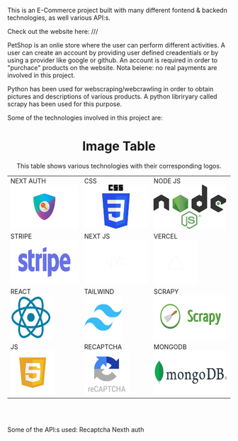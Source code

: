 This is an E-Commerce project built with many different fontend & backedn technologies, as well various API:s.

Check out the website here: ///

PetShop is an onlie store where the user can perform different activities. A user can create an account by providing user defined creadentials or by using a provider like google or github. An account is required in order to "purchace" products on the website. Nota beiene: no real payments are involved in this project. 


Python has been used for webscraping/webcrawling in order to obtain pictures and descriptions of various products. A python libriryary called scrapy has been used for this purpose. 

Some of the technologies involved in this project are:



<div align="center"  >

# Image Table

This table shows various technologies with their corresponding logos.

<table>
    <tr>
        <td>
            <div>NEXT AUTH</div>
            <img src="./readme/auth.png" alt="NEXT AUTH" height="100px">
        </td>
        <td>
            <div>CSS</div>
            <img src="./readme/css.png" alt="CSS" height="100px">
        </td>
        <td>
            <div>NODE JS</div>
            <img src="./readme/node.png" alt="NODE JS" height="100px">
        </td>
    </tr>
    <tr>
        <td>
            <div>STRIPE</div>
            <img src="./readme/stripe.png" alt="STRIPE" height="100px">
        </td>
        <td>
            <div>NEXT JS</div>
            <img src="./readme/next.png" alt="NEXT JS" height="100px">
        </td>
        <td>
            <div>VERCEL</div>
            <img src="./readme/vercel.png" alt="VERCEL" height="100px">
        </td>
    </tr>
    <tr>
        <td>
            <div>REACT</div>
            <img src="./readme/react.png" alt="REACT" width="60%" height="100px">
        </td>
        <td>
            <div>TAILWIND</div>
            <img src="./readme/tailwind.png" alt="TAILWIND" width="60%" height="100px">
        </td>
        <td>
            <div>SCRAPY</div>
            <img src="./readme/scrapy.png" alt="SCRAPY" height="100px">
        </td>
    </tr>
    <tr>
        <td>
            <div>JS</div>
            <img src="./readme/js.png" alt="JS" height="100px">
        </td>
        <td>
            <div>RECAPTCHA</div>
            <img src="./readme/recaptcha.png" alt="RECAPTCHA" height="100px">
        </td>
        <td>
            <div>MONGODB</div>
            <img src="./readme/mongo.png" alt="MONGODB" height="100px">
        </td>
    </tr>
</table>


</div>
<br>

<br>


Some of the API:s used:
Recaptcha
Nexth auth
